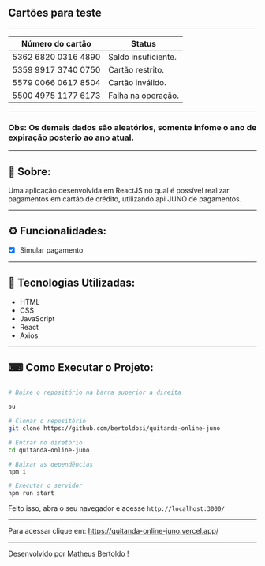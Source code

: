 ## Cartões para teste

---

| Número do cartão    | Status              |
| ------------------- | ------------------- |
| 5362 6820 0316 4890 | Saldo insuficiente. |
| 5359 9917 3740 0750 | Cartão restrito.    |
| 5579 0066 0617 8504 | Cartão inválido.    |
| 5500 4975 1177 6173 | Falha na operação.  |

---

### Obs: Os demais dados são aleatórios, somente infome o ano de expiração posterio ao ano atual.

---

## 📖 Sobre:

Uma aplicação desenvolvida em ReactJS no qual é possível realizar pagamentos em cartão de crédito, utilizando api JUNO de pagamentos.

---

## ⚙️ Funcionalidades:

- [x] Simular pagamento

---

## 🚀 Tecnologias Utilizadas:

- HTML
- CSS
- JavaScript
- React
- Axios

---

## ⌨ Como Executar o Projeto:

```bash

# Baixe o repositório na barra superior a direita

ou

# Clonar o repositório
git clone https://github.com/bertoldosi/quitanda-online-juno

# Entrar no diretório
cd quitanda-online-juno

# Baixar as dependências
npm i

# Executar o servidor
npm run start
```

Feito isso, abra o seu navegador e acesse `http://localhost:3000/`

---

Para acessar clique em: https://quitanda-online-juno.vercel.app/

---

Desenvolvido por Matheus Bertoldo !
